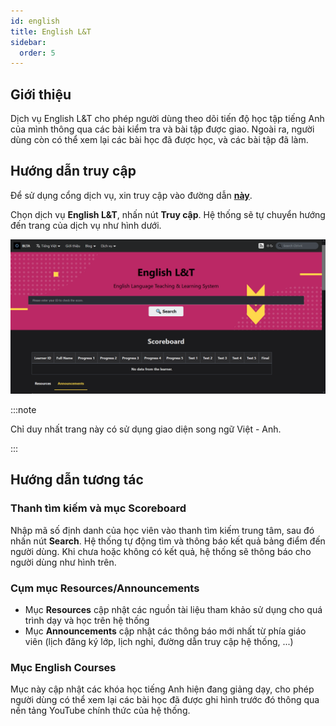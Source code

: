 ```yaml
---
id: english
title: English L&T
sidebar:
  order: 5
---
```


## Giới thiệu

Dịch vụ English L&T cho phép người dùng theo dõi tiến độ học tập tiếng Anh của mình thông qua các bài kiểm tra và bài tập được giao. Ngoài ra, người dùng còn có thể xem lại các bài học đã được học, và các bài tập đã làm.

## Hướng dẫn truy cập

Để sử dụng cổng dịch vụ, xin truy cập vào đường dẫn [**này**](https://portal.builetuananh.name.vn/).

Chọn dịch vụ **English L&T**, nhấn nút **Truy cập**. Hệ thống sẽ tự chuyển hướng đến trang của dịch vụ như hình dưới.

![English](../../../assets/services/english.png)

:::note

Chỉ duy nhất trang này có sử dụng giao diện song ngữ Việt - Anh.

:::

## Hướng dẫn tương tác

### Thanh tìm kiếm và mục Scoreboard

Nhập mã số định danh của học viên vào thanh tìm kiếm trung tâm, sau đó nhấn nút **Search**. Hệ thống tự động tìm và thông báo kết quả bảng điểm đến người dùng. Khi chưa hoặc không có kết quả, hệ thống sẽ thông báo cho người dùng như hình trên.

### Cụm mục Resources/Announcements

- Mục **Resources** cập nhật các nguồn tài liệu tham khảo sử dụng cho quá trình dạy và học trên hệ thống
- Mục **Announcements** cập nhật các thông báo mới nhất từ phía giáo viên (lịch đăng ký lớp, lịch nghỉ, đường dẫn truy cập hệ thống, ...)

### Mục English Courses

Mục này cập nhật các khóa học tiếng Anh hiện đang giảng dạy, cho phép người dùng có thể xem lại các bài học đã được ghi hình trước đó thông qua nền tảng YouTube chính thức của hệ thống.
